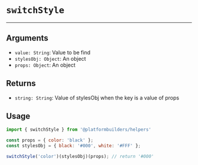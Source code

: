 # `switchStyle`

---

## Arguments

- `value: String`: Value to be find
- `stylesObj: Object`: An object
- `props: Object`: An object

## Returns

- `string: String`: Value of stylesObj when the key is a value of props

## Usage

```jsx
import { switchStyle } from '@platformbuilders/helpers'

const props = { color: 'black' };
const stylesObj = { black: '#000', white: '#FFF' };

switchStyle('color')(stylesObj)(props); // return '#000'
```
